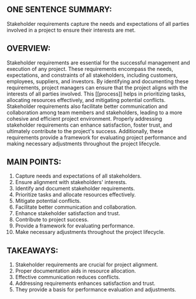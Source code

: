 ## ONE SENTENCE SUMMARY:
Stakeholder requirements capture the needs and expectations of all parties involved in a project to ensure their interests are met.

## OVERVIEW:
Stakeholder requirements are essential for the successful management and execution of any project. These requirements encompass the needs, expectations, and constraints of all stakeholders, including customers, employees, suppliers, and investors. By identifying and documenting these requirements, project managers can ensure that the project aligns with the interests of all parties involved. This [[process]] helps in prioritizing tasks, allocating resources effectively, and mitigating potential conflicts. Stakeholder requirements also facilitate better communication and collaboration among team members and stakeholders, leading to a more cohesive and efficient project environment. Properly addressing stakeholder requirements can enhance satisfaction, foster trust, and ultimately contribute to the project's success. Additionally, these requirements provide a framework for evaluating project performance and making necessary adjustments throughout the project lifecycle.

## MAIN POINTS:
1. Capture needs and expectations of all stakeholders.
2. Ensure alignment with stakeholders' interests.
3. Identify and document stakeholder requirements.
4. Prioritize tasks and allocate resources effectively.
5. Mitigate potential conflicts.
6. Facilitate better communication and collaboration.
7. Enhance stakeholder satisfaction and trust.
8. Contribute to project success.
9. Provide a framework for evaluating performance.
10. Make necessary adjustments throughout the project lifecycle.

## TAKEAWAYS:
1. Stakeholder requirements are crucial for project alignment.
2. Proper documentation aids in resource allocation.
3. Effective communication reduces conflicts.
4. Addressing requirements enhances satisfaction and trust.
5. They provide a basis for performance evaluation and adjustments.